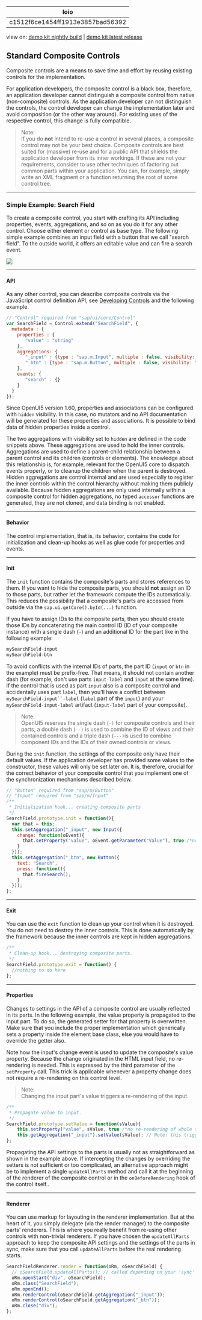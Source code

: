 <!-- loioc1512f6ce1454ff1913e3857bad56392 -->

| loio |
| -----|
| c1512f6ce1454ff1913e3857bad56392 |

<div id="loio">

view on: [demo kit nightly build](https://openui5nightly.hana.ondemand.com/#/topic/c1512f6ce1454ff1913e3857bad56392) | [demo kit latest release](https://openui5.hana.ondemand.com/#/topic/c1512f6ce1454ff1913e3857bad56392)</div>

## Standard Composite Controls

Composite controls are a means to save time and effort by reusing existing controls for the implementation.

For application developers, the composite control is a black box, therefore, an application developer cannot distinguish a composite control from native \(non-composite\) controls. As the application developer can not distinguish the controls, the control developer can change the implementation later and avoid composition \(or the other way around\). For existing uses of the respective control, this change is fully compatible.

> Note:  
> If you do **not** intend to re-use a control in several places, a composite control may not be your best choice. Composite controls are best suited for \(massive\) re-use and for a public API that shields the application developer from its inner workings. If these are not your requirements, consider to use other techniques of factoring out common parts within your application. You can, for example, simply write an XML fragment or a function returning the root of some control tree.

***

### Simple Example: Search Field

To create a composite control, you start with crafting its API including properties, events, aggregations, and so on as you do it for any other control. Choose either element or control as base type. The following simple example combines an input field with a button that we call "search field". To the outside world, it offers an editable value and can fire a search event.

![](loiofd6475b8d1fd4b75bad61b7dc2e8ce3c_LowRes.png)

***

#### API

As any other control, you can describe composite controls via the JavaScript control definition API, see [Developing Controls](Developing_Controls_8dcab00.md) and the following example.

``` js
// "Control" required from "sap/ui/core/Control"
var SearchField = Control.extend("SearchField", {
  metadata : {
    properties : {
       "value" : "string"
    },
    aggregations: {
       "_input" : {type : "sap.m.Input", multiple : false, visibility: "hidden"},
       "_btn" : {type : "sap.m.Button", multiple : false, visibility: "hidden"}
    },
    events: {
       "search" : {}
    }
  }
});
```

Since OpenUI5 version 1.60, properties and associations can be configured with `hidden` visibility. In this case, no mutators and no API documentation will be generated for these properties and associations. It is possible to bind data of hidden properties inside a control.

The two aggregations with visibility set to `hidden` are defined in the code snippets above. These aggregations are used to hold the inner controls. Aggregations are used to define a parent-child relationship between a parent control and its children \(controls or elements\). The knowledge about this relationship is, for example, relevant for the OpenUI5 core to dispatch events properly, or to cleanup the children when the parent is destroyed. Hidden aggregations are control internal and are used especially to register the inner controls within the control hierarchy without making them publicly available. Because hidden aggregations are only used internally within a composite control for hidden aggregations, no typed `accessor` functions are generated, they are not cloned, and data binding is not enabled.

***

#### Behavior

The control implementation, that is, its behavior, contains the code for initialization and clean-up hooks as well as glue code for properties and events.

***

#### Init

The `init` function contains the composite's parts and stores references to them. If you want to hide the composite parts, you should **not** assign an ID to those parts, but rather let the framework compute the IDs automatically. This reduces the possibility that a composite's parts are accessed from outside via the `sap.ui.getCore().byId(...)` function.

If you have to assign IDs to the composite parts, then you should create those IDs by concatenating the main control ID \(ID of your composite instance\) with a single dash \(`-`\) and an additional ID for the part like in the following example:

``` js
mySearchField-input
mySearchField-btn
```

To avoid conflicts with the internal IDs of parts, the part ID \(`input` or `btn` in the example\) must be prefix-free. That means, it should not contain another dash \(for example, don't use parts `input-label` and `input` at the same time\). If the control that is used as part `input` also is a composite control and accidentally uses part `label`, then you'll have a conflict between `mySearchField-input``-label` \(`label` part of the `input`\) and your `mySearchField-input-label` artifact \(`input-label` part of your composite\).

> Note:  
> OpenUI5 reserves the single dash \(`-)` for composite controls and their parts, a double dash \(`--)` is used to combine the ID of views and their contained controls and a triple dash \(`---)`is used to combine component IDs and the IDs of their owned controls or views.

During the `init` function, the settings of the composite only have their default values. If the application developer has provided some values to the constructor, these values will only be set later on. It is, therefore, crucial for the correct behavior of your composite control that you implement one of the synchronization mechanisms described below.

``` js
// "Button" required from "sap/m/Button"
// "Input" required from "sap/m/Input"
/**
 * Initialization hook... creating composite parts
 */
SearchField.prototype.init = function(){
  var that = this;
  this.setAggregation("_input", new Input({
    change: function(oEvent){
      that.setProperty("value", oEvent.getParameter("Value"), true /*no re-rendering needed, change originates in HTML*/); //see section Properties for explanation
    }
  }));
  this.setAggregation("_btn", new Button({
    text: "Search",
    press: function(){
      that.fireSearch();
    }
  }));
};
```

***

#### Exit

You can use the `exit` function to clean up your control when it is destroyed. You do not need to destroy the inner controls. This is done automatically by the framework because the inner controls are kept in hidden aggregations.

``` js
/**
 * Clean-up hook... destroying composite parts.
 */
SearchField.prototype.exit = function() {
  //nothing to do here
};
```

***

#### Properties

Changes to settings in the API of a composite control are usually reflected in its parts. In the following example, the value property is propagated to the input part. To do so, the generated setter for that property is overwritten. Make sure that you include the proper implementation which generically sets a property inside the element base class, else you would have to override the getter also.

Note how the input's change event is used to update the composite's value property. Because the change originated in the HTML input field, no re-rendering is needed. This is expressed by the third parameter of the `setProperty` call. This trick is applicable whenever a property change does not require a re-rendering on this control level.

> Note:  
> Changing the input part's value triggers a re-rendering of the input.

``` js
/**
 * Propagate value to input.
 */
SearchField.prototype.setValue = function(sValue){
    this.setProperty("value", sValue, true /*no re-rendering of whole search field needed*/);
    this.getAggregation("_input").setValue(sValue); // Note: this triggers re-rendering of input!
};
```

Propagating the API settings to the parts is usually not as straightforward as shown in the example above. If intercepting the changes by overriding the setters is not sufficient or too complicated, an alternative approach might be to implement a single `updateAllParts` method and call it at the beginning of the renderer of the composite control or in the `onBeforeRendering` hook of the control itself..

***

#### Renderer

You can use markup for layouting in the renderer implementation. But at the heart of it, you simply delegate \(via the render manager\) to the composite parts' renderers. This is where you really benefit from re-using other controls with non-trivial renderers. If you have chosen the `updateAllParts` approach to keep the composite API settings and the settings of the parts in sync, make sure that you call `updateAllParts` before the real rendering starts.

``` js
SearchFieldRenderer.render = function(oRm, oSearchField) {
  // oSearchField.updateAllParts(); // called depending on your 'sync' approach
  oRm.openStart("div", oSearchField); 
  oRm.class("SearchField"); 
  oRm.openEnd();
  oRm.renderControl(oSearchField.getAggregation("_input"));
  oRm.renderControl(oSearchField.getAggregation("_btn"));
  oRm.close("div");
};
```


